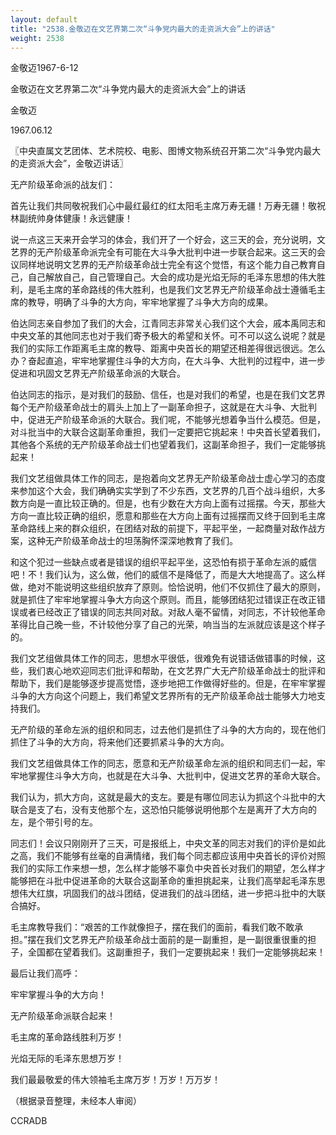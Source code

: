 ```yaml
---
layout: default
title: "2538.金敬迈在文艺界第二次“斗争党内最大的走资派大会”上的讲话"
weight: 2538
---
```


金敬迈1967-6-12

金敬迈在文艺界第二次“斗争党内最大的走资派大会”上的讲话

金敬迈

1967.06.12

〖中央直属文艺团体、艺术院校、电影、图博文物系统召开第二次“斗争党内最大的走资派大会”，金敬迈讲话〗

无产阶级革命派的战友们：

首先让我们共同敬祝我们心中最红最红的红太阳毛主席万寿无疆！万寿无疆！敬祝林副统帅身体健康！永远健康！

说一点这三天来开会学习的体会，我们开了一个好会，这三天的会，充分说明，文艺界的无产阶级革命派完全有可能在大斗争大批判中进一步联合起来。这三天的会议同样地说明文艺界的无产阶级革命战士完全有这个觉悟，有这个能力自己教育自己，自己解放自己，自己管理自己。大会的成功是光焰无际的毛泽东思想的伟大胜利，是毛主席的革命路线的伟大胜利，也是我们文艺界无产阶级革命战士遵循毛主席的教导，明确了斗争的大方向，牢牢地掌握了斗争大方向的成果。

伯达同志亲自参加了我们的大会，江青同志非常关心我们这个大会，戚本禹同志和中央文革的其他同志也对于我们寄予极大的希望和关怀。可不可以这么说呢？就是我们的实际工作距离毛主席的教导、距离中央首长的期望还相差得很远很远。怎么办？奋起直追，牢牢地掌握住斗争的大方向，在大斗争、大批判的过程中，进一步促进和巩固文艺界无产阶级革命派的大联合。

伯达同志的指示，是对我们的鼓励、信任，也是对我们的希望，也是在我们文艺界每个无产阶级革命战士的肩头上加上了一副革命担子，这就是在大斗争、大批判中，促进无产阶级革命派的大联合。我们呢，不能够光想着争当什么模范。但是，对斗批当中的大联合这副革命重担，我们一定要把它挑起来！中央首长望着我们，其他各个系统的无产阶级革命战士们也望着我们，这副革命担子，我们一定能够挑起来！

我们文艺组做具体工作的同志，是抱着向文艺界无产阶级革命战士虚心学习的态度来参加这个大会，我们确确实实学到了不少东西，文艺界的几百个战斗组织，大多数方向是一直比较正确的。但是，也有少数在大方向上面有过摇摆。今天，那些大方向一直比较正确的组织，愿意和那些在大方向上面有过摇摆而又终于回到毛主席革命路线上来的群众组织，在团结对敌的前提下，平起平坐，一起商量对敌作战方案，这种无产阶级革命战士的坦荡胸怀深深地教育了我们。

和这个犯过一些缺点或者是错误的组织平起平坐，这恐怕有损于革命左派的威信吧！不！我们认为，这么做，他们的威信不是降低了，而是大大地提高了。这么样做，绝对不能说明这些组织放弃了原则。恰恰说明，他们不仅抓住了最大的原则，就是抓住了牢牢地掌握斗争大方向这个原则。而且，能够团结犯过错误正在改正错误或者已经改正了错误的同志共同对敌。对敌人毫不留情，对同志，不计较他革命革得比自己晚一些，不计较他分享了自己的光荣，响当当的左派就应该是这个样子的。

我们文艺组做具体工作的同志，思想水平很低，很难免有说错话做错事的时候，这些，我们衷心地欢迎同志们批评和帮助，在文艺界广大无产阶级革命战士的批评和帮助下，我们是能够逐步提高觉悟，逐步地把工作做得好些的。但是，在牢牢掌握斗争的大方向这个问题上，我们希望文艺界所有的无产阶级革命战士能够大力地支持我们。

无产阶级的革命左派的组织和同志，过去他们是抓住了斗争的大方向的，现在他们抓住了斗争的大方向，将来他们还要抓紧斗争的大方向。

我们文艺组做具体工作的同志，愿意和无产阶级革命左派的组织和同志们一起，牢牢地掌握住斗争大方向，也就是在大斗争、大批判中，促进文艺界的革命大联合。

我们认为，抓大方向，这就是最大的支左。要是有哪位同志认为抓这个斗批中的大联合是支了右，没有支他那个左，这恐怕只能够说明他那个左是离开了大方向的左，是个带引号的左。

同志们！会议只刚刚开了三天，可是报纸上，中央文革的同志对我们的评价是如此之高，我们不能够有丝毫的自满情绪，我们每个同志都应该用中央首长的评价对照我们的实际工作来想一想，怎么样才能够不辜负中央首长对我们的期望，怎么样才能够把在斗批中促进革命的大联合这副革命的重担挑起来，让我们高举起毛泽东思想伟大红旗，巩固我们的战斗团结，促进我们的战斗团结，进一步把斗批中的大联合搞好。

毛主席教导我们：“艰苦的工作就像担子，摆在我们的面前，看我们敢不敢承担。”摆在我们文艺界无产阶级革命战士面前的是一副重担，是一副很重很重的担子，全国都在望着我们。这副重担子，我们一定要挑起来！我们一定能够挑起来！

最后让我们高呼：

牢牢掌握斗争的大方向！

无产阶级革命派联合起来！

毛主席的革命路线胜利万岁！

光焰无际的毛泽东思想万岁！

我们最最敬爱的伟大领袖毛主席万岁！万岁！万万岁！

（根据录音整理，未经本人审阅）

CCRADB

